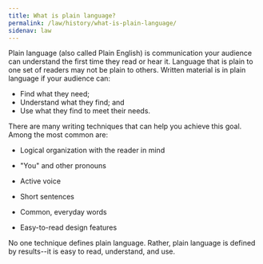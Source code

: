 ```yaml
---
title: What is plain language?
permalink: /law/history/what-is-plain-language/
sidenav: law
---
```


Plain language (also called Plain English) is communication your audience can understand the first time they read or hear it. Language that is plain to one set of readers may not be plain to others. Written material is in plain language if your audience can:

- Find what they need;
- Understand what they find; and
- Use what they find to meet their needs.

There are many writing techniques that can help you achieve this goal. Among the most common are:

- Logical organization with the reader in mind
- "You" and other pronouns
- Active voice
- Short sentences

- Common, everyday words

- Easy-to-read design features

No one technique defines plain language. Rather, plain language is defined by results--it is easy to read, understand, and use.
